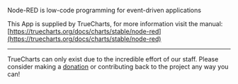 Node-RED is low-code programming for event-driven applications

This App is supplied by TrueCharts, for more information visit the manual: [https://truecharts.org/docs/charts/stable/node-red](https://truecharts.org/docs/charts/stable/node-red)

---

TrueCharts can only exist due to the incredible effort of our staff.
Please consider making a [donation](https://truecharts.org/docs/about/sponsor) or contributing back to the project any way you can!
